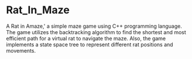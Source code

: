 # Rat_In_Maze

A Rat in Amaze,' a simple maze game using C++ programming language. The game utilizes the backtracking algorithm to find the shortest and most efficient path for a virtual rat to navigate the maze. Also, the game implements a state space tree to represent different rat positions and movements. 
